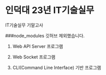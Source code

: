 # 인덕대 23년 IT기술실무
IT기술실무 기말고사

###node_modules 깃허브 제외했습니다.

1. Web API Server 프로그램

2. Web Socket 프로그램

3. CLI(Command Line Interface) 기반 프로그램
